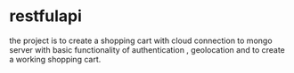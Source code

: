 # restfulapi
the project is to create a shopping cart with cloud connection to mongo server with basic functionality of authentication , geolocation
and to create a working shopping cart.
